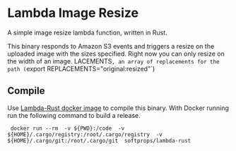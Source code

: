 # Lambda Image Resize

A simple image resize lambda function, written in Rust.

This binary responds to Amazon S3 events and triggers a resize on the uploaded image with the sizes specified. Right now you can only resize on the width of an image.
LACEMENTS`, an array of replacements for the path (`export REPLACEMENTS="original:resized"`)

## Compile

Use [Lambda-Rust docker image](https://hub.docker.com/r/softprops/lambda-rust/) to compile this binary. With Docker running run the following command to build a release.

```
 docker run --rm  -v ${PWD}:/code  -v ${HOME}/.cargo/registry:/root/.cargo/registry  -v ${HOME}/.cargo/git:/root/.cargo/git  softprops/lambda-rust

```
